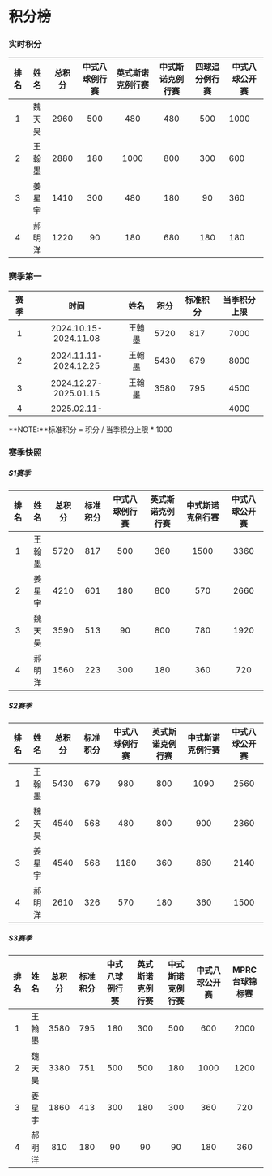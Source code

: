 # 积分榜

### 实时积分

| 排名 | 姓名   | 总积分 | 中式八球例行赛 | 英式斯诺克例行赛 | 中式斯诺克例行赛 | 四球追分例行赛 | 中式八球公开赛 |
| :--: | :---: | :----: | :----------: | :-------------: | :-------------: | :----------:  | ------------  |
| 1    | 魏天昊 | 2960  |   500        |   480           |   480           |   500        |   1000        |
| 2    | 王翰墨 | 2880  |   180        |   1000          |   800           |   300        |   600         |
| 3    | 姜星宇 | 1410  |   300        |   480           |   180           |   90         |   360         |
| 4    | 郝明洋 | 1220  |   90         |   180           |   680           |   180        |   180         |

### 赛季第一

| 赛季 | 时间                  | 姓名   | 积分 | 标准积分 | 当季积分上限  |
| :--: | :------------------: | :----: | :--: | :-----: | :----------: |
| 1    | 2024.10.15-2024.11.08 | 王翰墨 | 5720 |  817    | 7000         |
| 2    | 2024.11.11-2024.12.25 | 王翰墨 | 5430 |  679    | 8000         |
| 3    | 2024.12.27-2025.01.15 | 王翰墨 | 3580 |  795    | 4500         |
| 4    | 2025.02.11-           |        |      |         | 4000         |

**NOTE:**标准积分 = 积分 / 当季积分上限 * 1000

### 赛季快照

##### S1赛季

| 排名 | 姓名   | 总积分 | 标准积分 | 中式八球例行赛 | 英式斯诺克例行赛 | 中式斯诺克例行赛 | 中式八球公开赛 |
| :--: | :---: | :----: | :-----: | :----------: | :-------------: | :-------------: | :----------:  |
| 1    | 王翰墨 | 5720  |   817    |   500        |   360           |   1500          |   3360       |
| 2    | 姜星宇 | 4210  |   601    |   180        |   800           |   570           |   2660       |
| 3    | 魏天昊 | 3590  |   513    |   90         |   800           |   780           |   1920       |
| 4    | 郝明洋 | 1560  |   223    |   300        |   180           |   360           |   720        |

##### S2赛季

| 排名 | 姓名   | 总积分 | 标准积分 | 中式八球例行赛 | 英式斯诺克例行赛 | 中式斯诺克例行赛 | 中式八球公开赛 |
| :--: | :---: | :----: | :-----: | :----------: | :-------------: | :-------------: | :----------:  |
| 1    | 王翰墨 | 5430  |   679    |   980        |   800           |   1090          |   2560       |
| 2    | 魏天昊 | 4540  |   568    |   480        |   800           |   900           |   2360       |
| 3    | 姜星宇 | 4540  |   568    |   1180       |   360           |   860           |   2140       |
| 4    | 郝明洋 | 2610  |   326    |   570        |   180           |   360           |   1500       |

##### S3赛季

| 排名 | 姓名   | 总积分 | 标准积分 | 中式八球例行赛 | 英式斯诺克例行赛 | 中式斯诺克例行赛 | 中式八球公开赛 | MPRC台球锦标赛 |
| :--: | :---: | :----: | :-----: | :----------: | :-------------: | :-------------: | :----------:  | :-----------: |
| 1    | 王翰墨 | 3580  |   795    |   180        |   300           |   500           |   600        |   2000       |
| 2    | 魏天昊 | 3380  |   751    |   500        |   500           |   180           |   1000       |   1200       |
| 3    | 姜星宇 | 1860  |   413    |   300        |   180           |   300           |   360        |   720        |
| 4    | 郝明洋 | 810   |   180    |   90         |   90            |   90            |   180        |   360        |